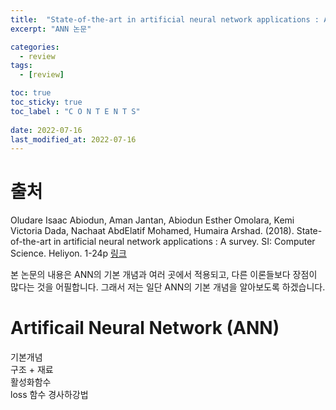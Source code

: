 ```yaml
---
title:  "State-of-the-art in artificial neural network applications : A survey"
excerpt: "ANN 논문"

categories:
  - review
tags:
  - [review]

toc: true
toc_sticky: true
toc_label : "C O N T E N T S"
 
date: 2022-07-16
last_modified_at: 2022-07-16
---  
```


# 출처
Oludare Isaac Abiodun, Aman Jantan, Abiodun Esther Omolara, Kemi Victoria Dada, Nachaat AbdElatif Mohamed, Humaira Arshad. (2018). State-of-the-art in artificial neural network applications : A survey. SI: Computer Science. Heliyon. 1-24p
[링크](https://www.sciencedirect.com/science/article/pii/S2405844018332067)
  
본 논문의 내용은 ANN의 기본 개념과 여러 곳에서 적용되고, 다른 이론들보다 장점이 많다는 것을 어필합니다. 그래서 저는 일단 ANN의 기본 개념을 알아보도록 하겠습니다.  

# Artificail Neural Network (ANN)
기본개념  
구조 + 재료  
활성화함수  
loss 함수 경사하강법  

